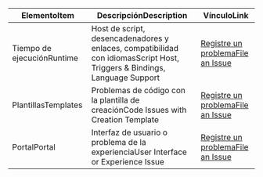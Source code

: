 | <span data-ttu-id="1d8cb-101">Elemento</span><span class="sxs-lookup"><span data-stu-id="1d8cb-101">Item</span></span> | <span data-ttu-id="1d8cb-102">Descripción</span><span class="sxs-lookup"><span data-stu-id="1d8cb-102">Description</span></span> | <span data-ttu-id="1d8cb-103">Vínculo</span><span class="sxs-lookup"><span data-stu-id="1d8cb-103">Link</span></span> |
| --- | --- | --- |
| <span data-ttu-id="1d8cb-104">Tiempo de ejecución</span><span class="sxs-lookup"><span data-stu-id="1d8cb-104">Runtime</span></span> |<span data-ttu-id="1d8cb-105">Host de script, desencadenadores y enlaces, compatibilidad con idiomas</span><span class="sxs-lookup"><span data-stu-id="1d8cb-105">Script Host, Triggers & Bindings, Language Support</span></span> |[<span data-ttu-id="1d8cb-106">Registre un problema</span><span class="sxs-lookup"><span data-stu-id="1d8cb-106">File an Issue</span></span>](https://github.com/Azure/azure-webjobs-sdk-script/issues) |
| <span data-ttu-id="1d8cb-107">Plantillas</span><span class="sxs-lookup"><span data-stu-id="1d8cb-107">Templates</span></span> |<span data-ttu-id="1d8cb-108">Problemas de código con la plantilla de creación</span><span class="sxs-lookup"><span data-stu-id="1d8cb-108">Code Issues with Creation Template</span></span> |[<span data-ttu-id="1d8cb-109">Registre un problema</span><span class="sxs-lookup"><span data-stu-id="1d8cb-109">File an Issue</span></span>](https://github.com/Azure/azure-webjobs-sdk-templates/issues) |
| <span data-ttu-id="1d8cb-110">Portal</span><span class="sxs-lookup"><span data-stu-id="1d8cb-110">Portal</span></span> |<span data-ttu-id="1d8cb-111">Interfaz de usuario o problema de la experiencia</span><span class="sxs-lookup"><span data-stu-id="1d8cb-111">User Interface or Experience Issue</span></span> |[<span data-ttu-id="1d8cb-112">Registre un problema</span><span class="sxs-lookup"><span data-stu-id="1d8cb-112">File an Issue</span></span>](https://github.com/ProjectKudu/AzureFunctionsPortal/issues) |


